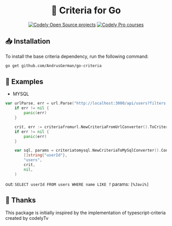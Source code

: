 <h1 align="center">
  🎼 Criteria for Go
</h1>

<p align="center">
    <a href="https://github.com/CodelyTV"><img src="https://img.shields.io/badge/Codely-OS-green.svg?style=flat-square" alt="Codely Open Source projects"/></a>
    <a href="https://pro.codely.com"><img src="https://img.shields.io/badge/Codely-Pro-black.svg?style=flat-square" alt="Codely Pro courses"/></a>
</p>

## 📥 Installation

To install the base criteria dependency, run the following command:

```sh
go get github.com/AndrusGerman/go-criteria
```


## 🎉 Examples

* MYSQL
```go
var urlParse, err = url.Parse("http://localhost:3000/api/users?filters[0][field]=name&filters[0][operator]=CONTAINS&filters[0][value]=Javi")
	if err != nil {
		panic(err)
	}

	crit, err := criteriafromurl.NewCriteriaFromUrlConverter().ToCriteria(urlParse)
	if err != nil {
		panic(err)
	}

	var sql, params = criteriatomysql.NewCriteriaToMySqlConverter().Convert(
		[]string{"userId"},
		"users",
		crit,
		nil,
	)

```

out: `SELECT userId FROM users WHERE name LIKE ?` params: `[%Javi%]`

## 🐂 Thanks

This package is initially inspired by the implementation of typescript-criteria created by codelyTv
